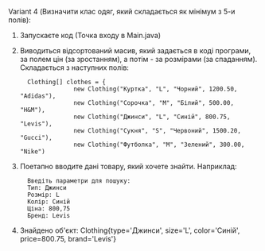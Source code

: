 Variant 4 (Визначити клас одяг, який складається як мінімум з 5-и полів):
1) Запускаєте код (Точка входу в Main.java)
2) Виводиться відсортований масив, який задається в коді програми, за полем цін (за зростанням), а потім - за розмірами (за спаданням). Складається з наступних полів:
   
         Clothing[] clothes = {
                      new Clothing("Куртка", "L", "Чорний", 1200.50, "Adidas"),
                      new Clothing("Сорочка", "M", "Білий", 500.00, "H&M"),
                      new Clothing("Джинси", "L", "Синій", 800.75, "Levis"),
                      new Clothing("Сукня", "S", "Червоний", 1500.20, "Gucci"),
                      new Clothing("Футболка", "M", "Зелений", 300.00, "Nike")
4) Поетапно вводите дані товару, який хочете знайти. Наприклад:
   
         Введіть параметри для пошуку:
         Тип: Джинси
         Розмір: L
         Колір: Синій
         Ціна: 800,75
         Бренд: Levis
5) Знайдено об'єкт: Clothing{type='Джинси', size='L', color='Синій', price=800.75, brand='Levis'}
